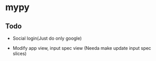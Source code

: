 # mypy

## Todo

- Social login(Just do only google)

- Modify app view, input spec view (Needa make update input spec slices)

<!-- - Text file output of md and txt and Image outpout -->

<!-- - More specific tutorial -->

<!-- - Ban os, sys, subprocess, pathlib, tempfile module -->

<!-- - Static file insertion -->
